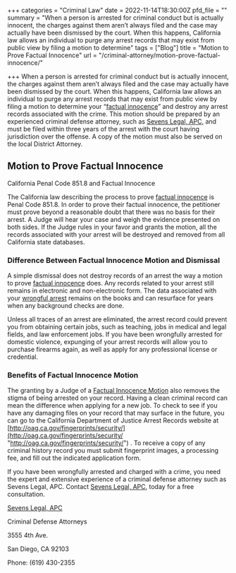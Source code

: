 +++
categories = "Criminal Law"
date = 2022-11-14T18:30:00Z
pfd_file = ""
summary = "When a person is arrested for criminal conduct but is actually innocent, the charges against them aren’t always filed and the case may actually have been dismissed by the court. When this happens, California law allows an individual to purge any arrest records that may exist from public view by filing a motion to determine"
tags = ["Blog"]
title = "Motion to Prove Factual Innocence"
url = "/criminal-attorney/motion-prove-factual-innocence/"

+++
When a person is arrested for criminal conduct but is actually innocent, the charges against them aren’t always filed and the case may actually have been dismissed by the court. When this happens, California law allows an individual to purge any arrest records that may exist from public view by filing a motion to determine your “[factual innocence](https://www.sevenslegal.com/ "Sevens Legal, APC")” and destroy any arrest records associated with the crime. This motion should be prepared by an experienced criminal defense attorney, such as [Sevens Legal, APC](https://www.sevenslegal.com/ "Sevens Legal, APC"), and must be filed within three years of the arrest with the court having jurisdiction over the offense. A copy of the motion must also be served on the local District Attorney.

## Motion to Prove Factual Innocence

California Penal Code 851.8 and Factual Innocence

The California law describing the process to prove [factual innocence](https://www.sevenslegal.com/ "Sevens Legal, APC") is Penal Code 851.8. In order to prove their factual innocence, the petitioner must prove beyond a reasonable doubt that there was no basis for their arrest. A Judge will hear your case and weigh the evidence presented on both sides. If the Judge rules in your favor and grants the motion, all the records associated with your arrest will be destroyed and removed from all California state databases.

### Difference Between Factual Innocence Motion and Dismissal

A simple dismissal does not destroy records of an arrest the way a motion to prove [factual innocence](https://www.sevenslegal.com/ "Sevens Legal, APC") does. Any records related to your arrest still remains in electronic and non-electronic form. The data associated with your [wrongful arrest](https://www.sevenslegal.com/ "Sevens Legal, APC") remains on the books and can resurface for years when any background checks are done.

Unless all traces of an arrest are eliminated, the arrest record could prevent you from obtaining certain jobs, such as teaching, jobs in medical and legal fields, and law enforcement jobs. If you have been wrongfully arrested for domestic violence, expunging of your arrest records will allow you to purchase firearms again, as well as apply for any professional license or credential.

### Benefits of Factual Innocence Motion

The granting by a Judge of a [Factual Innocence Motion](https://www.sevenslegal.com/ "Sevens Legal, APC") also removes the stigma of being arrested on your record. Having a clean criminal record can mean the difference when applying for a new job. To check to see if you have any damaging files on your record that may surface in the future, you can go to the California Department of Justice Arrest Records website at [http://oag.ca.gov/fingerprints/security/](http://oag.ca.gov/fingerprints/security/ "http://oag.ca.gov/fingerprints/security/") . To receive a copy of any criminal history record you must submit fingerprint images, a processing fee, and fill out the indicated application form.

If you have been wrongfully arrested and charged with a crime, you need the expert and extensive experience of a criminal defense attorney such as Sevens Legal, APC. Contact [Sevens Legal, APC](https://www.sevenslegal.com/ "Sevens Legal, APC"), today for a free consultation.

[Sevens Legal, APC](https://www.sevenslegal.com/ "Sevens Legal, APC")

Criminal Defense Attorneys

3555 4th Ave.

San Diego, CA 92103

Phone: (619) 430-2355